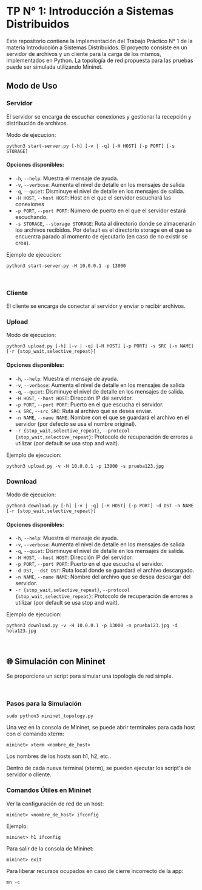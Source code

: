# TP N° 1: Introducción a Sistemas Distribuidos
Este repositorio contiene la implementación del Trabajo Práctico N° 1 de la materia Introducción a Sistemas Distribuidos. El proyecto consiste en un servidor de archivos y un cliente para la carga de los mismos, implementados en Python. La topología de red propuesta para las pruebas puede ser simulada utilizando Mininet.

## Modo de Uso

### Servidor
    
El servidor se encarga de escuchar conexiones y gestionar la recepción y distribución de archivos.

Modo de ejecucion:


```
python3 start-server.py [-h] [-v | -q] [-H HOST] [-p PORT] [-s STORAGE]
```
#### Opciones disponibles:

- `-h`, `--help`: Muestra el mensaje de ayuda.
- `-v`, `--verbose`: Aumenta el nivel de detalle en los mensajes de salida
- `-q`, `--quiet`: Disminuye el nivel de detalle en los mensajes de salida. 
- `-H HOST`, `--host HOST`: Host en el que el servidor escuchará las conexiones
- `-p PORT`, `--port PORT`: Número de puerto en el que el servidor estará escuchando.
- `-s STORAGE`, `--storage STORAGE`: Ruta al directorio donde se almacenarán los archivos recibidos. Por default es el directorio storage en el que se encuentra parado al momento de ejecutarlo (en caso de no existir se crea).


Ejemplo de ejecucion:

```
python3 start-server.py -H 10.0.0.1 -p 13000
```

<br>


### Cliente
El cliente se encarga de conectar al servidor y enviar o recibir archivos.

### Upload
Modo de ejecucion:

```
python3 upload.py [-h] [-v | -q] [-H HOST] [-p PORT] -s SRC [-n NAME]
[-r {stop_wait,selective_repeat}]
```
#### Opciones disponibles:

- `-h`, `--help`: Muestra el mensaje de ayuda.
- `-v`, `--verbose`: Aumenta el nivel de detalle en los mensajes de salida
- `-q`, `--quiet`: Disminuye el nivel de detalle en los mensajes de salida. 
- `-H HOST`, `--host HOST`: Dirección IP del servidor.  
- `-p PORT`, `--port PORT`: Puerto en el que escucha el servidor.  
- `-s SRC`, `--src SRC`: Ruta al archivo que se desea enviar.  
- `-n NAME`, `--name NAME`: Nombre con el que se guardará el archivo en el servidor (por defecto se usa el nombre original).  
- `-r {stop_wait,selective_repeat}`, `--protocol {stop_wait,selective_repeat}`: Protocolo de recuperación de errores a utilizar (por default se usa stop and wait).  

Ejemplo de ejecucion:

```
python3 upload.py -v -H 10.0.0.1 -p 13000 -s prueba123.jpg
```

### Download
Modo de ejecucion:

```
python3 download.py [-h] [-v | -q] [-H HOST] [-p PORT] -d DST -n NAME
[-r {stop_wait,selective_repeat}]
```
#### Opciones disponibles:

- `-h`, `--help`: Muestra el mensaje de ayuda.
- `-v`, `--verbose`: Aumenta el nivel de detalle en los mensajes de salida
- `-q`, `--quiet`: Disminuye el nivel de detalle en los mensajes de salida. 
- `-H HOST`, `--host HOST`: Dirección IP del servidor.  
- `-p PORT`, `--port PORT`: Puerto en el que escucha el servidor.  
- `-d DST`, `--dst DST`: Ruta local donde se guardará el archivo descargado.  
- `-n NAME`, `--name NAME`: Nombre del archivo que se desea descargar del servidor.  
- `-r {stop_wait,selective_repeat}`, `--protocol {stop_wait,selective_repeat}`: Protocolo de recuperación de errores a utilizar (por default se usa stop and wait).  

Ejemplo de ejecucion:

```
python3 download.py -v -H 10.0.0.1 -p 13000 -n prueba123.jpg -d hola123.jpg
```
<br>

## 🌐 Simulación con Mininet
Se proporciona un script para simular una topología de red simple.

<br>

### Pasos para la Simulación

```
sudo python3 mininet_topology.py
```

Una vez en la consola de Mininet, se puede abrir terminales para cada host con el comando xterm:

```
mininet> xterm <nombre_de_host>
```

Los nombres de los hosts son h1, h2, etc..

Dentro de cada nueva terminal (xterm), se pueden ejecutar los script's de servidor o cliente.


### Comandos Útiles en Mininet

Ver la configuración de red de un host: 
```
mininet> <nombre_de_host> ifconfig
```

Ejemplo:
```
mininet> h1 ifconfig
```

Para salir de la consola de Mininet:
```
mininet> exit
```

Para liberar recursos ocupados en caso de cierre incorrecto de la app:
```
mn -c 
```